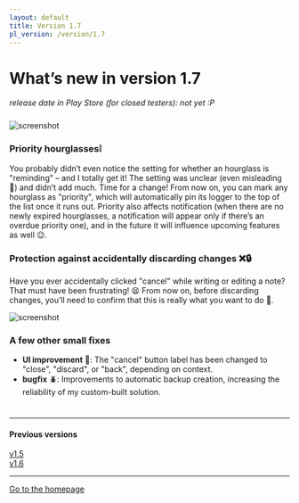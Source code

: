 ```yaml
---
layout: default
title: Version 1.7
pl_version: /version/1.7
---
```


# What’s new in version 1.7

*release date in Play Store (for closed testers): not yet :P*

<div style="height: 10px;" class="mobile-hidden"></div>

<div class="side-by-side-reverse">
    <img src="../img/features/1.7/priority-timeglasses.png" alt="screenshot" class="app-screenshot-left">
    <div class="app-screenshot-description">
        <h3>Priority hourglasses❕</h3>
        <p>You probably didn’t even notice the setting for whether an hourglass is "reminding" – and I totally get it! The setting was unclear (even misleading 🥸) and didn’t add much. Time for a change! From now on, you can mark any hourglass as "priority", which will automatically pin its logger to the top of the list once it runs out. Priority also affects notification (when there are no newly expired hourglasses, a notification will appear only if there’s an overdue priority one), and in the future it will influence upcoming features as well 😉.</p>
    </div>
</div>

<div class="side-by-side">
    <div class="app-screenshot-description">
        <h3>Protection against accidentally discarding changes ❌🔒</h3>
        <p>Have you ever accidentally clicked "cancel" while writing or editing a note? That must have been frustrating! 😫 From now on, before discarding changes, you’ll need to confirm that this is really what you want to do 🙂.</p>
    </div>
    <img src="../img/features/1.7/confirm-discard.png" alt="screenshot" class="app-screenshot-right">
</div>

### A few other small fixes
- **UI improvement** 📲: The "cancel" button label has been changed to "close", "discard", or "back", depending on context.
- **bugfix** 🪲: Improvements to automatic backup creation, increasing the reliability of my custom-built solution.

<div style="height: 10px;"></div>

---
#### Previous versions
[v1.5](/en/version/1.5)  
[v1.6](/en/version/1.6)

---
<a href="/en/">Go to the homepage</a>
